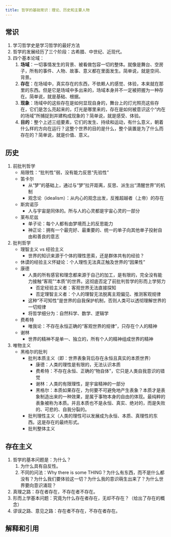 ```yaml
---
title: 哲学的基础常识：理论、历史和主要人物
---
```


## 常识

1. 学习哲学史是学习哲学的最好方法
2. 哲学的发展经历了三个阶段：古希腊、中世纪、近现代。
3. 四个基本论域：
   1. **场域**：一切事情发生的背景、被看做包容一切的整体。就像是舞台、空房子，所有的事件、人物、故事、意义都在里面发生。简单说，就是空间、背景。
   1. **存在**：在场域中，真实存在的东西，不依赖人的感觉、体验，本来就在那里的东西。但是它是场域中多出来的，场域本身并不一定被把握为一种存在。简单说，就是基础、根据。
   1. **现象**：场域中的这些存在是如何显现自身的，舞台上的灯光照亮这些存在，它们是怎么亮起来的，灯光是哪里来的，存在是如何被意识这个“内在的场域”所捕捉到并建构成现象的？简单说，就是感受、体验。
   1. **目的**：整个上述三组要素，它们的发生、持续和运动，有什么意义，朝着什么样的方向在运行？这整个世界的目的是什么，整个装置是为了什么而存在的？简单说，就是价值、意义。

## 历史

1. 前批判哲学
   - 局限性：“批判性”弱，没有能力反思“先验性”
   - 笛卡尔
     - 从“梦”的基础上，通过与“梦”拉开距离，反思、派生出“清醒世界”的机制
     - 观念论（idealism）：从内心的观念出发，反推超越者（上帝）的存在
   - 斯宾诺莎
     - 人与宇宙是同体的。所与人的心灵都是宇宙心灵的一部分
   - 莱布尼兹
     - 单子论：每个人都有由梦境而上的反思能力
     - 神正论：拥有一个最完好、最重要的、统一的单子向其他单子投射自由和善良的意志
2. 批判哲学
   - 理智主义 vs 经验主义
     - 世界的知识来源于个体的理性思索，还是群体共有的经验？
   - 休谟的经验主义怀疑论：个人理性无法真正触及世界的“因果性”
   - 康德
     - 人类的所有感官和理念都来源于自己的加工，是有限的，完全没有能力接触“客观”“本质”的世界。这彻底否定了前批判哲学的形而上学努力
       - 否定经验主义者：客观世界无法直接探知
       - 否定理智主义者：个人的理智无法脱离主观偏见、推测客观规律
     - 这种“不可知性”是世界的自我保护机制，否则人类可以透彻理解世界的一切规律
     - 将哲学细分为：自然科学、数学、逻辑学
   - 费希特
     - 唯我论：不存在永恒正确的“客观世界的规律”，只存在个人的精神
   - 谢林
     - 世界的精神不是单一、独立的，所有个人的精神组成世界的精神
3. 唯物主义
   - 黑格尔的批判
     - 批判本质主义（即：世界表象背后存在永恒且真实的本质世界）
       - 康德：人类的理性是有限的，无法认识本质
       - 费希特：不存在永恒、正确的“物自体”，它只是人类自我意识的错觉
       - 谢林：人类的有限理性，是宇宙精神的一部分
       - 黑格尔：本质如果存在，为何要不可避免地产生表象？本质才是表象制造出来的一种效果，是属于事物本身的自由的体现。最纯粹的表象被称为本质。并且本质也不是永恒、真实、绝对的，而是失败的、可悲的、自我分裂的。
     - 批判理性主义（人类的理性可以发展成为永恒、本质、真理性的东西。这是存在的最终形式。
     - 批判整体主义

## 存在主义

1. 哲学的基本问题是：为什么？
   1. 为什么具有自反性。
   2. 不同的问法：Why there is some THING？为什么有东西，而不是什么都没有？为什么我们要体验这一切？为什么我的意识萌生出来了？为什么世界要向意识涌现？
2. 真理之路：存在者存在，不存在者不存在。
3. 形而上学基本问题：究竟为什么存在者存在，无却不存在？（给出了存在的概念）
4. 谬误之路、意见之路：存在者不存在，不存在者存在。

## 解释和引用

[^先验性]:
